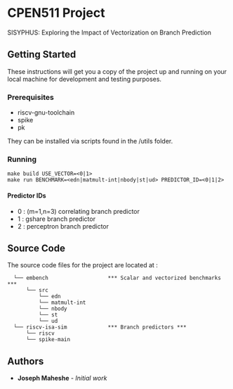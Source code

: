 # CPEN511 Project

SISYPHUS: Exploring the Impact of Vectorization on Branch Prediction

## Getting Started

These instructions will get you a copy of the project up and running on your local machine for development and testing purposes.

### Prerequisites

- riscv-gnu-toolchain
- spike
- pk

They can be installed via scripts found in the /utils folder.

### Running

```shell
make build USE_VECTOR=<0|1>
make run BENCHMARK=<edn|matmult-int|nbody|st|ud> PREDICTOR_ID=<0|1|2>
```

#### Predictor IDs
- 0 : (m=1,n=3) correlating branch predictor
- 1 : gshare branch predictor
- 2 : perceptron branch predictor

## Source Code

The source code files for the project are located at :
```
  └── embench                   *** Scalar and vectorized benchmarks ***     
      └── src   
          └── edn
          └── matmult-int
          └── nbody
          └── st
          └── ud
  └── riscv-isa-sim             *** Branch predictors ***
      └── riscv
      └── spike-main
```

## Authors

* **Joseph Maheshe** - *Initial work*
